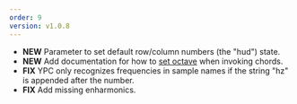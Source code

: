 ```yaml
---
order: 9
version: v1.0.8
---
```

- **NEW** Parameter to set default row/column numbers (the "hud") state.
- **NEW** Add documentation for how to [set octave](https://northern-information.github.io/yggdrasil-docs/#musical-command-chord) when invoking chords.
- **FIX** YPC only recognizes frequencies in sample names if the string "hz" is appended after the number.
- **FIX** Add missing enharmonics.